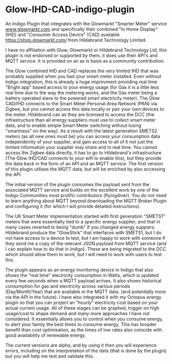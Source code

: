 # Glow-IHD-CAD-indigo-plugin
 An Indigo Plugin that integrates with the Glowmarkt "Smarter Meter" service www.glowmarkt.com and specifically their combined "In Home Display" (IHD) and "Consumer Access Device" (CAD) available https://shop.glowmarkt.com/ from Hildebrand Technology Limited.
 
 I have no affiliation with Glow, Glowmarkt or Hildebrand Technology Ltd, this plugin is not endorsed or supported by them, it does use their API's and MQTT service.  It is provided on an as is basis as a community contribution.
 
The Glow combined IHD and CAD replaces the very limited IHD that was probably supplied when you had your smart meter installed.  Even without Indigo integration, this is already a huge improvment providing real time "Bright app" based access to your energy usage (for Gas it is a little less real time due to the way the metering works, and the Gas meter being a battery operated slave to the powered smart electricity meter).  The Glow CAD/IHD connects to the Smart Meter Personal Area Network (PAN) via Zigbee, but you cannot access this data locally or pair your own devices to the meter.  Hildebrand can as they are licensed to access the DCC (the infrastructure than all energy suppliers must use to collect smart meter data, and to enable simple Smart Meter switching without losing "smartness" on the way).  As a result with the latest generation SMETS2 meters (as all new ones must be) you can access your consumption data independenlty of your supplier, and gain access to all of it not just the limited information your supplier may share and in real time.  You cannot access the Zigbee data directly, it has to go to Hildebrand's infrastructure (The Glow IHD/CAD connects to your wifi to enable this), but they provide the data back in the form of an API and an MQTT service.  The first version of this plugin utilises the MQTT data, but will be enriched by also accessing the API.
 
The initial version of the plugin consumes the payload sent from the associated MQTT service and builds on the excellent work by one of the Indigo Communities most prolific contributors (flyingdiver).  You do not need to learn anything about MQTT beyond downloading the MQTT Broker Plugin and configuring it (for which I will provide detailed instructions).
 
 The UK Smart Meter implementation started with first generation "SMETS1" meters that were essentially tied to a specific energy supplier, and that in many cases reverted to being "dumb" if you changed energy suppiers.  Hildebrand produce the "GlowStick" that interfaces with SMETS1, but I do not have access to a device to test, but I am happy to work with someone if they send me a copy of the relevant JSON payload from MQTT service (and I can explain how to do that in Indigo).  These are being migrated to the DCC which should allow them to work, but I will need to work with users to test this.
 
The plugin appears as an energy monitoring device in Indigo that also shows the "real time" electricity consumption in Watts, which is updated every few seconds when a MQTT payload arrives.  It also shows historical consumption for gas and electricity across various periods (Day/Month/Year) that are available in the MQTT data. (and potentially more via the API in the future).  I have also integrated it with my Octopus energy plugin so that you can project an "hourly" electricity cost based on your actual current usage.  All of these stages can be graphed, trigger on high usage/cost to shape demand and many more approaches I have not considered.  It essentially allows you to control when you consume energy, to alert your family the best times to consume energy.  This has broader benefit than cost optimisation, as the times of low rates also coincide with good availability of renewable energy.

The current versions are alpha, and by using it then you will experience errors, including on the interpretation of the data (that is done by the plugin) but you will help me test and validate this.
